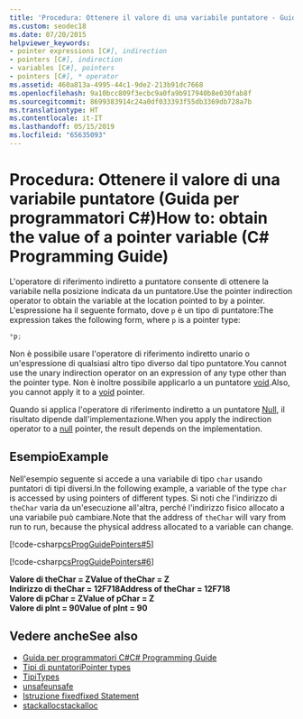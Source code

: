 ```yaml
---
title: 'Procedura: Ottenere il valore di una variabile puntatore - Guida per programmatori C#'
ms.custom: seodec18
ms.date: 07/20/2015
helpviewer_keywords:
- pointer expressions [C#], indirection
- pointers [C#], indirection
- variables [C#], pointers
- pointers [C#], * operator
ms.assetid: 460a813a-4995-44c1-9de2-213b91dc7668
ms.openlocfilehash: 9a10bcc809f3ecbc9a0fa9b917940b8e030fab8f
ms.sourcegitcommit: 8699383914c24a0df033393f55db3369db728a7b
ms.translationtype: HT
ms.contentlocale: it-IT
ms.lasthandoff: 05/15/2019
ms.locfileid: "65635093"
---
```

# <a name="how-to-obtain-the-value-of-a-pointer-variable-c-programming-guide"></a><span data-ttu-id="fe06b-102">Procedura: Ottenere il valore di una variabile puntatore (Guida per programmatori C#)</span><span class="sxs-lookup"><span data-stu-id="fe06b-102">How to: obtain the value of a pointer variable (C# Programming Guide)</span></span>

<span data-ttu-id="fe06b-103">L'operatore di riferimento indiretto a puntatore consente di ottenere la variabile nella posizione indicata da un puntatore.</span><span class="sxs-lookup"><span data-stu-id="fe06b-103">Use the pointer indirection operator to obtain the variable at the location pointed to by a pointer.</span></span> <span data-ttu-id="fe06b-104">L'espressione ha il seguente formato, dove `p` è un tipo di puntatore:</span><span class="sxs-lookup"><span data-stu-id="fe06b-104">The expression takes the following form, where `p` is a pointer type:</span></span>  

```csharp
*p;  
```

<span data-ttu-id="fe06b-105">Non è possibile usare l'operatore di riferimento indiretto unario o un'espressione di qualsiasi altro tipo diverso dal tipo puntatore.</span><span class="sxs-lookup"><span data-stu-id="fe06b-105">You cannot use the unary indirection operator on an expression of any type other than the pointer type.</span></span> <span data-ttu-id="fe06b-106">Non è inoltre possibile applicarlo a un puntatore [void](../../../csharp/language-reference/keywords/void.md).</span><span class="sxs-lookup"><span data-stu-id="fe06b-106">Also, you cannot apply it to a [void](../../../csharp/language-reference/keywords/void.md) pointer.</span></span>  

<span data-ttu-id="fe06b-107">Quando si applica l'operatore di riferimento indiretto a un puntatore [Null](../../../csharp/language-reference/keywords/null.md), il risultato dipende dall'implementazione.</span><span class="sxs-lookup"><span data-stu-id="fe06b-107">When you apply the indirection operator to a [null](../../../csharp/language-reference/keywords/null.md) pointer, the result depends on the implementation.</span></span>  

## <a name="example"></a><span data-ttu-id="fe06b-108">Esempio</span><span class="sxs-lookup"><span data-stu-id="fe06b-108">Example</span></span>

<span data-ttu-id="fe06b-109">Nell'esempio seguente si accede a una variabile di tipo `char` usando puntatori di tipi diversi.</span><span class="sxs-lookup"><span data-stu-id="fe06b-109">In the following example, a variable of the type `char` is accessed by using pointers of different types.</span></span> <span data-ttu-id="fe06b-110">Si noti che l'indirizzo di `theChar` varia da un'esecuzione all'altra, perché l'indirizzo fisico allocato a una variabile può cambiare.</span><span class="sxs-lookup"><span data-stu-id="fe06b-110">Note that the address of `theChar` will vary from run to run, because the physical address allocated to a variable can change.</span></span>  

 [!code-csharp[csProgGuidePointers#5](~/samples/snippets/csharp/VS_Snippets_VBCSharp/csProgGuidePointers/CS/Pointers2.cs#5)]  

 [!code-csharp[csProgGuidePointers#6](~/samples/snippets/csharp/VS_Snippets_VBCSharp/csProgGuidePointers/CS/Pointers.cs#6)]  
  
<span data-ttu-id="fe06b-111">**Valore di theChar = Z**</span><span class="sxs-lookup"><span data-stu-id="fe06b-111">**Value of theChar = Z**</span></span>  
<span data-ttu-id="fe06b-112">**Indirizzo di theChar = 12F718**</span><span class="sxs-lookup"><span data-stu-id="fe06b-112">**Address of theChar = 12F718**</span></span>  
<span data-ttu-id="fe06b-113">**Valore di pChar = Z**</span><span class="sxs-lookup"><span data-stu-id="fe06b-113">**Value of pChar = Z**</span></span>  
<span data-ttu-id="fe06b-114">**Valore di pInt = 90**</span><span class="sxs-lookup"><span data-stu-id="fe06b-114">**Value of pInt = 90**</span></span>  

## <a name="see-also"></a><span data-ttu-id="fe06b-115">Vedere anche</span><span class="sxs-lookup"><span data-stu-id="fe06b-115">See also</span></span>

- [<span data-ttu-id="fe06b-116">Guida per programmatori C#</span><span class="sxs-lookup"><span data-stu-id="fe06b-116">C# Programming Guide</span></span>](../../../csharp/programming-guide/index.md)
- [<span data-ttu-id="fe06b-117">Tipi di puntatori</span><span class="sxs-lookup"><span data-stu-id="fe06b-117">Pointer types</span></span>](../../../csharp/programming-guide/unsafe-code-pointers/pointer-types.md)
- [<span data-ttu-id="fe06b-118">Tipi</span><span class="sxs-lookup"><span data-stu-id="fe06b-118">Types</span></span>](../../../csharp/language-reference/keywords/types.md)
- [<span data-ttu-id="fe06b-119">unsafe</span><span class="sxs-lookup"><span data-stu-id="fe06b-119">unsafe</span></span>](../../../csharp/language-reference/keywords/unsafe.md)
- [<span data-ttu-id="fe06b-120">Istruzione fixed</span><span class="sxs-lookup"><span data-stu-id="fe06b-120">fixed Statement</span></span>](../../../csharp/language-reference/keywords/fixed-statement.md)
- [<span data-ttu-id="fe06b-121">stackalloc</span><span class="sxs-lookup"><span data-stu-id="fe06b-121">stackalloc</span></span>](../../../csharp/language-reference/keywords/stackalloc.md)
